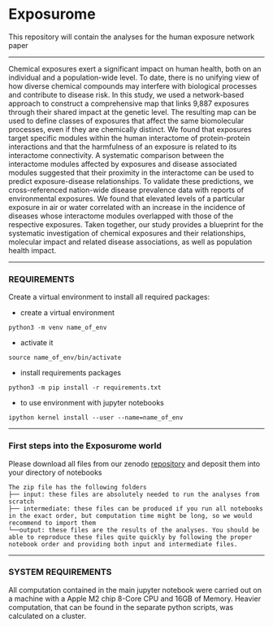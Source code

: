 # Exposurome
This repository will contain the analyses for the human exposure network paper

---
Chemical exposures exert a significant impact on human health, both on an individual and a population-wide level. To date, there is no unifying view of how diverse chemical compounds may interfere with biological processes and contribute to disease risk. In this study, we used a network-based approach to construct a comprehensive map that links 9,887 exposures through their shared impact at the genetic level. The resulting map can be used to define classes of exposures that affect the same biomolecular processes, even if they are chemically distinct. We found that exposures target specific modules within the human interactome of protein-protein interactions and that the harmfulness of an exposure is related to its interactome connectivity. A systematic comparison between the interactome modules affected by exposures and disease associated modules suggested that their proximity in the interactome can be used to predict exposure-disease relationships. To validate these predictions, we cross-referenced nation-wide disease prevalence data with reports of environmental exposures. We found that elevated levels of a particular exposure in air or water correlated with an increase in the incidence of diseases whose interactome modules overlapped with those of the respective exposures. Taken together, our study provides a blueprint for the systematic investigation of chemical exposures and their relationships, molecular impact and related disease associations, as well as population health impact.

---

### REQUIREMENTS

Create a virtual environment to install all required packages:

+ create a virtual environment
```
python3 -m venv name_of_env
```

+ activate it
```
source name_of_env/bin/activate
```

+ install requirements packages
```
python3 -m pip install -r requirements.txt
```

+ to use environment with jupyter notebooks
```
ipython kernel install --user --name=name_of_env
```

---

### First steps into the Exposurome world
Please download all files from our zenodo [repository](https://zenodo.org/records/10829457) and deposit them into your directory of notebooks

```
The zip file has the following folders
├── input: these files are absolutely needed to run the analyses from scratch
├── intermediate: these files can be produced if you run all notebooks in the exact order, but computation time might be long, so we would recommend to import them
└──output: these files are the results of the analyses. You should be able to reproduce these files quite quickly by following the proper notebook order and providing both input and intermediate files.
```

---

### SYSTEM REQUIREMENTS
All computation contained in the main jupyter notebook were carried out on a machine with a Apple M2 chip 8-Core CPU and 16GB of Memory.
Heavier computation, that can be found in the separate python scripts, was calculated on a cluster.
